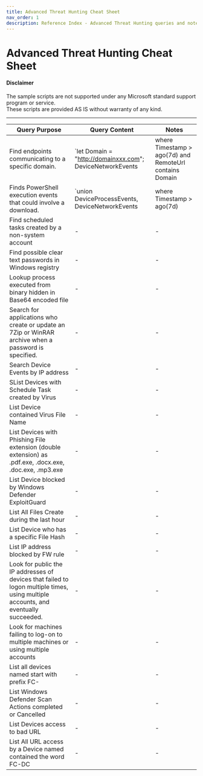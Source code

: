 ```yaml
---
title: Advanced Threat Hunting Cheat Sheet
nav_order: 1
description: Reference Index - Advanced Threat Hunting queries and notes
---
```


# Advanced Threat Hunting Cheat Sheet

#### Disclaimer

The sample scripts are not supported under any Microsoft standard support program or service.  
These scripts are provided AS IS without warranty of any kind.

---

| Query Purpose | Query Content | Notes |
|---------------|--------------|-------|
| Find endpoints communicating to a specific domain. | `let Domain = "http://domainxxx.com"; DeviceNetworkEvents | where Timestamp > ago(7d) and RemoteUrl contains Domain | project Timestamp, Device[...]` |  |
| Finds PowerShell execution events that could involve a download. | `union DeviceProcessEvents, DeviceNetworkEvents | where Timestamp > ago(7d) | where FileName in~ ("powershell.exe", "powershell_is[...]` |  |
| Find scheduled tasks created by a non-system account | - | - |
| Find possible clear text passwords in Windows registry | - | - |
| Lookup process executed from binary hidden in Base64 encoded file | - | - |
| Search for applications who create or update an 7Zip or WinRAR archive when a password is specified. | - | - |
| Search Device Events by IP address | - | - |
| SList Devices with Schedule Task created by Virus | - | - |
| List Device contained Virus File Name | - | - |
| List Devices with Phishing File extension (double extension) as .pdf.exe, .docx.exe, .doc.exe, .mp3.exe | - | - |
| List Device blocked by Windows Defender ExploitGuard | - | - |
| List All Files Create during the last hour | - | - |
| List Device who has a specific File Hash | - | - |
| List IP address blocked by FW rule | - | - |
| Look for public the IP addresses of devices that failed to logon multiple times, using multiple accounts, and eventually succeeded. | - | - |
| Look for machines failing to log-on to multiple machines or using multiple accounts | - | - |
| List all devices named start with prefix FC- | - | - |
| List Windows Defender Scan Actions completed or Cancelled | - | - |
| List Devices access to bad URL | - | - |
| List All URL access by a Device named contained the word FC-DC | - | - |
